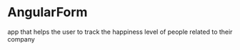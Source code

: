 # AngularForm
 app that helps the user to track the happiness level of people related to their company

